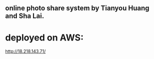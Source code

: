 ## online photo share system by Tianyou Huang and Sha Lai.
# deployed on AWS:
http://18.218.143.71/
